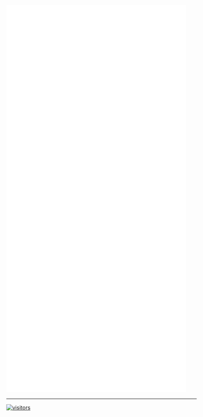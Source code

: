 ![Metrics](/github-metrics.svg)

<hr />

[![visitors](https://visitor-badge.deta.dev/badge?page_id=sesukaku.sesukaku)](https://visitor-badge.deta.dev)
